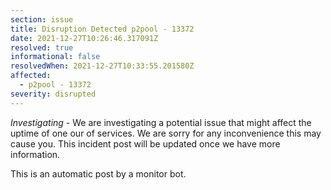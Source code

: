 ```yaml
---
section: issue
title: Disruption Detected p2pool - 13372
date: 2021-12-27T10:26:46.317091Z
resolved: true
informational: false
resolvedWhen: 2021-12-27T10:33:55.201580Z
affected:
  - p2pool - 13372
severity: disrupted
---
```

*Investigating* - We are investigating a potential issue that might affect the uptime of one our of services. We are sorry for any inconvenience this may cause you. This incident post will be updated once we have more information.

This is an automatic post by a monitor bot.
        